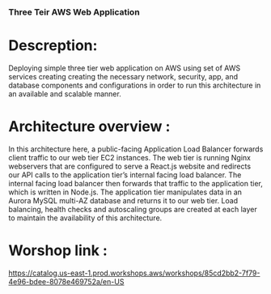 ### Three Teir AWS Web Application

# Descreption:

Deploying simple  three tier web application on AWS using set of AWS services creating creating the necessary network, security, app, and database components and configurations in order to run this architecture in an available and scalable manner.

# Architecture overview :

In this architecture here, a public-facing Application Load Balancer forwards client traffic to our web tier EC2 instances. The web tier is running Nginx webservers that are configured to serve a React.js website and redirects our API calls to the application tier’s internal facing load balancer. The internal facing load balancer then forwards that traffic to the application tier, which is written in Node.js. The application tier manipulates data in an Aurora MySQL multi-AZ database and returns it to our web tier. Load balancing, health checks and autoscaling groups are created at each layer to maintain the availability of this architecture.

# Worshop link :
https://catalog.us-east-1.prod.workshops.aws/workshops/85cd2bb2-7f79-4e96-bdee-8078e469752a/en-US


